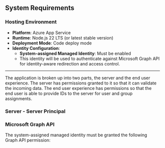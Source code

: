 ## System Requirements

### Hosting Environment

- **Platform**: Azure App Service  
- **Runtime**: Node.js 22 LTS (or latest stable version)  
- **Deployment Mode**: Code deploy mode  
- **Identity Configuration**:  
    - **System-assigned Managed Identity**: Must be enabled  
    - This identity will be used to authenticate against Microsoft Graph API for identity-aware redirection and access control.

---

The application is broken up into two parts, the server and the end user experience. The server has permissions granted to it so that it can validate the incoming data. The end user experience has permissions so that the end user is able to provide IDs to the server for user and group assignments.

### Server - Server Principal

### Microsoft Graph API

The system-assigned managed identity must be granted the following Graph API permission:




























